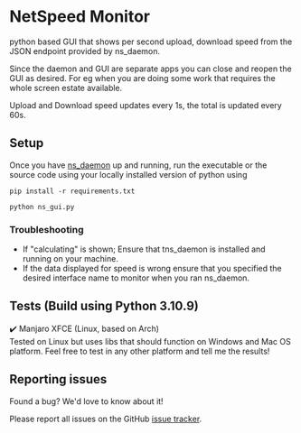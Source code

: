 # NetSpeed Monitor
python based GUI that shows per second upload, download speed from the JSON endpoint provided by ns_daemon.

Since the daemon and GUI are separate apps you can close and reopen the GUI as desired. For eg when you are doing some work that requires the whole screen estate available.

Upload and Download speed updates every 1s, the total is updated every 60s.

## Setup

Once you have [ns_daemon](https://github.com/visnkmr/ns_daemon) up and running, run the executable or the source code using your locally installed version of python using 

`pip install -r requirements.txt`

`python ns_gui.py`

### Troubleshooting

- If "calculating" is shown; Ensure that tns_daemon is installed and running on your machine.
- If the data displayed for speed is wrong ensure that you specified the desired interface name to monitor when you ran ns_daemon.

## Tests (Build using Python 3.10.9)
✔️ Manjaro XFCE (Linux, based on Arch)  
Tested on Linux but uses libs that should function on Windows and Mac OS platform. Feel free to test in any other platform and tell me the results! 


## Reporting issues

Found a bug? We'd love to know about it!

Please report all issues on the GitHub [issue tracker][issues].

[issues]: https://github.com/visnkmr/ns_daemon/issues
